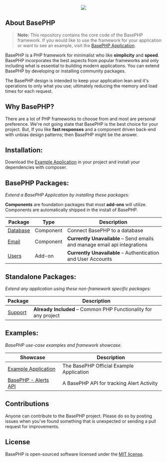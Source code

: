 <p align="center"><img src="http://timothymarois.com/a/basephp2-logo-03-01.svg"></p>

## About BasePHP

> **Note:** This repository contains the core code of the BasePHP framework. If you would like to use the framework for your application or want to see an example, visit the [BasePHP Application](https://github.com/basephp/basephp).

BasePHP is a PHP framework for minimalist who like **simplicity** and **speed**. BasePHP incorporates the best aspects from popular frameworks and only including what is essential to building modern applications. You can extend BasePHP by developing or installing community packages.

The BasePHP design is intended to keep your application lean and it's operations to only what you use; ultimately reducing the memory and load times for each request.


## Why BasePHP?

There are a lot of PHP frameworks to choose from and most are personal preference. We're not going state that BasePHP is the best choice for your project. But, If you like **fast responses** and a component driven back-end with unbias design patterns; then BasePHP might be the answer.


## Installation:

Download the [Example Application](https://github.com/basephp/basephp) in your project and install your dependencies with composer.


## BasePHP Packages:
*Extend a BasePHP Application by installing these packages:*

**Components** are foundation packages that most **add-ons** will utilize. Components are automatically shipped in the install of BasePHP.

|Package				                         |Type        |Description		             |
|---				                             |---         |---		                     |
|[Database](https://github.com/basephp/database) |Component   |Connect BasePHP to a database |
|[Email](https://github.com/basephp/email)       |Component   |**Currently Unavailable** – Send emails and manage email api integrations |
|[Users](https://github.com/basephp/users)       |Add-on      |**Currently Unavailable** – Authentication and User Accounts  |


## Standalone Packages:
*Extend any application using these non-framework specific packages:*

|Package				                         |Description		       |
|---				                             |---		               |
|[Support](https://github.com/basephp/support)   |**Already Included** – Common PHP Functionality for any project |


## Examples:
*BasePHP use-case examples and framework showcase.*

|Showcase				                         |Description		       |
|---				                             |---		               |
|[Example Application](https://github.com/basephp/basephp)   |The BasePHP Official Example Application |
|[BasePHP - Alerts API](https://github.com/timothymarois/basephp-alerts-api)   |A BasePHP API for tracking Alert Activity |


## Contributions

Anyone can contribute to the BasePHP project. Please do so by posting issues when you've found something that is unexpected or sending a pull request for improvements.


## License

BasePHP is open-sourced software licensed under the [MIT license](https://opensource.org/licenses/MIT).
